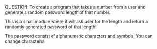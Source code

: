 QUESTION: To create a program that takes a number from a user and generate a random password length of that number.

This is a small module where it will ask user for the length and return a randomly generated password of that length!

The password consist of alphanumeric  characters and symbols. You can change characters!
